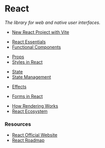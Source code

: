# React

_The library for web and native user interfaces._

- [New React Project with Vite](./new-react-project.md)

<div></div>

- [React Essentials](./react-essentials.md)
- [Functional Components](./functional-components.md)

<div></div>

- [Props](./props.md)
- [Styles in React](./styles-in-react.md)

<div></div>

- [State](./state.md)
- [State Management](./state-management.md)

<div></div>

- [Effects](./effects.md)

<div></div>

- [Forms in React](./react-forms.md)

<div></div>

- [How Rendering Works](./how-rendering-works.md)
- [React Ecosystem](./react-ecosystem.md)

<div></div>

### Resources

- [React Official Website](https://react.dev/)
- [React Roadmap](https://roadmap.sh/react)

<!-- When react's strict mode is activated in React 18, our effects will run twice, but only in development phase, that's why we usually get 2 console logs. -->
